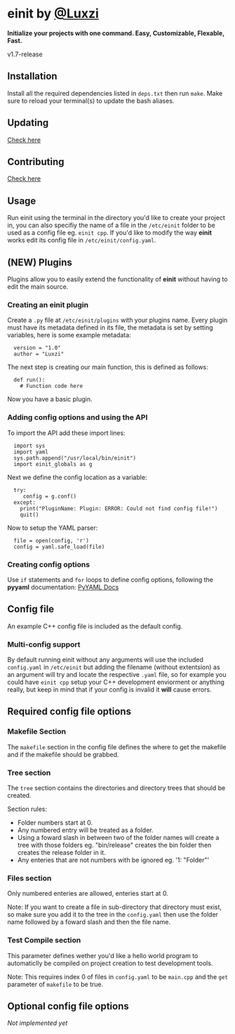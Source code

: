 # einit by [@Luxzi](https://github.com/luxzi)
**Initialize your projects with one command. Easy, Customizable, Flexable, Fast.**

v1.7-release

## Installation
Install all the required dependencies listed in ``deps.txt`` then run ``make``. Make sure to reload your terminal(s) to update the bash aliases.

## Updating
[Check here](https://github.com/Luxzi/linux-minitools#updating-tools)

## Contributing
[Check here](https://github.com/Luxzi/linux-minitools#contributing-and-reporting-bugs)

## Usage
Run einit using the terminal in the directory you'd like to create your project in, you can also specifiy the name of a file in the ``/etc/einit`` folder to be used as a config file eg. ``einit cpp``. If you'd like to modify the way **einit** works edit its config file in ``/etc/einit/config.yaml``.

## (NEW) Plugins

Plugins allow you to easily extend the functionality of **einit** without having to edit the main source.

### Creating an einit plugin
Create a ``.py`` file at ``/etc/einit/plugins`` with your plugins name. Every plugin must have its metadata defined in its file, the metadata is set by setting variables, here is some example metadata:

```
  version = "1.0"
  author = "Luxzi"
```

The next step is creating our main function, this is defined as follows:

```
  def run():
    # Function code here
```

Now you have a basic plugin.

### Adding config options and using the API
To import the API add these import lines:

```
  import sys
  import yaml
  sys.path.append("/usr/local/bin/einit")
  import einit_globals as g
```

Next we define the config location as a variable:

```
  try:
     config = g.conf()
  except:
    print("PluginName: Plugin: ERROR: Could not find config file!")
    quit()
```

Now to setup the YAML parser:

```
  file = open(config, 'r')
  config = yaml.safe_load(file)
```

### Creating config options

Use ``if`` statements and ``for`` loops to define config options, following the **pyyaml** documentation: [PyYAML Docs](https://pyyaml.org/wiki/PyYAMLDocumentation)

## Config file

An example C++ config file is included as the default config.

### Multi-config support

By default running einit without any arguments will use the included ``config.yaml`` in ``/etc/einit`` but adding the filename (without extentsion) as an argument will try and locate the respective ``.yaml`` file, so for example you could have ``einit cpp`` setup your C++ development enviorment or anything really, but keep in mind that if your config is invalid it **will** cause errors.

## Required config file options

### Makefile Section
The ``makefile`` section in the config file defines the where to get the makefile and if the makefile should be grabbed.

### Tree section
The ``tree`` section contains the directories and directory trees that should be created.

Section rules:
- Folder numbers start at 0.
- Any numbered entry will be treated as a folder.
- Using a foward slash in between two of the folder names will create a tree with those folders eg. "bin/release" creates the bin folder then creates the release folder in it.
- Any enteries that are not numbers with be ignored eg. '1: "Folder"'

### Files section
Only numbered enteries are allowed, enteries start at 0.

Note: If you want to create a file in sub-directory that directory must exist, so make sure you add it to the tree in the ``config.yaml`` then use the folder name followed by a foward slash and then the file name.

### Test Compile section
This parameter defines wether you'd like a hello world program to automaticlly be compiled on project creation to test development tools.

Note: This requires index 0 of files in ``config.yaml`` to be ``main.cpp`` and the ``get`` parameter of ``makefile`` to be true.

## Optional config file options

*Not implemented yet*
